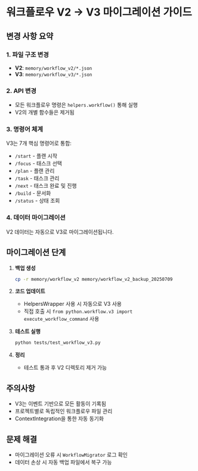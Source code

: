 # 워크플로우 V2 → V3 마이그레이션 가이드

## 변경 사항 요약

### 1. 파일 구조 변경
- **V2**: `memory/workflow_v2/*.json`
- **V3**: `memory/workflow_v3/*.json`

### 2. API 변경
- 모든 워크플로우 명령은 `helpers.workflow()` 통해 실행
- V2의 개별 함수들은 제거됨

### 3. 명령어 체계
V3는 7개 핵심 명령어로 통합:
- `/start` - 플랜 시작
- `/focus` - 태스크 선택  
- `/plan` - 플랜 관리
- `/task` - 태스크 관리
- `/next` - 태스크 완료 및 진행
- `/build` - 문서화
- `/status` - 상태 조회

### 4. 데이터 마이그레이션
V2 데이터는 자동으로 V3로 마이그레이션됩니다.

## 마이그레이션 단계

1. **백업 생성**
   ```bash
   cp -r memory/workflow_v2 memory/workflow_v2_backup_20250709
   ```

2. **코드 업데이트**
   - HelpersWrapper 사용 시 자동으로 V3 사용
   - 직접 호출 시 `from python.workflow.v3 import execute_workflow_command` 사용

3. **테스트 실행**
   ```bash
   python tests/test_workflow_v3.py
   ```

4. **정리**
   - 테스트 통과 후 V2 디렉토리 제거 가능

## 주의사항
- V3는 이벤트 기반으로 모든 활동이 기록됨
- 프로젝트별로 독립적인 워크플로우 파일 관리
- ContextIntegration을 통한 자동 동기화

## 문제 해결
- 마이그레이션 오류 시 `WorkflowMigrator` 로그 확인
- 데이터 손상 시 자동 백업 파일에서 복구 가능
